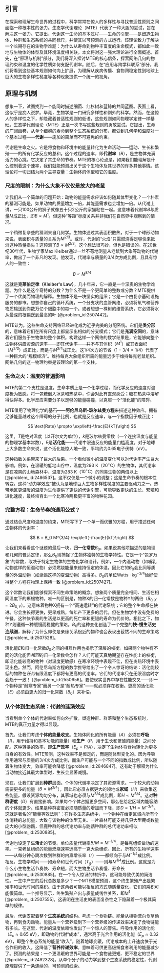 ## 引言
在探索和理解生命世界的过程中，科学常常在惊人的多样性与寻找普适性原则之间面临一种根本性的张力。生态学代谢理论（MTE）代表了一种大胆的尝试，旨在解决这一张力。它提出，代谢这一生命的基本过程——生命的引擎——是塑造生物体、种群和生态系统的共同标尺，并使其以可预测的方式运行。该理论致力于解决一个长期存在的生物学难题：为什么从寿命到物种丰富度的生命模式，都如此一致地与生物体的体型及其环境温度相关联。本文将对这一强大理论进行全面概述。首先，在“原理与机制”部分，我们将深入探讨MTE的核心信条，探索网络几何的物理约束和温度的化学性质如何支配代谢率。随后，在“应用与跨学科联系”部分，我们将看到这些基本规则如何向上扩展，为理解从疾病传播、食物网稳定性到地球上巨大的生物多样性梯度等各种现象提供一个统一的视角。

## 原理与机制

想象一下，试图找到一个能同时描述细菌、红杉树和蓝鲸的共同蓝图。表面上看，这似乎是痴人说梦。毕竟，生物学是一门研究多样性和例外的科学。然而，在这惊人的多样性之下，却隐藏着普适性规则的低语，这些规则如同物理学定律一样基础。生态学代谢理论（MTE）正是一次书写这些规则的勇敢尝试。它提出，生命的广阔画卷，从单个细胞的寿命到整个生态系统的分布，都受到几何学和温度对一个基本过程——**代谢**——施加的简单而不可避免的约束。

代谢是生命之火。它是将食物和环境中的能量转化为生命活动——运动、生长和繁殖——的所有化学反应的总和。这个过程的速率，即**代谢率**（$B$），是生物体充满活力的心跳。它决定了其生命的节奏。MTE的核心论点是，如果我们能理解是什么控制着这个速率，我们就能预测出关于这个生物体及其世界的许多其他事情。该理论将一切归结为两个主导变量：生物体的体型和它的温度。

### 尺度的限制：为什么大象不仅仅是放大的老鼠

让我们从一个简单的问题开始：动物的能量需求应该如何随其体型变化？一个朴素的猜测可能是，如果动物的质量增加一倍，其能量需求也会增加一倍。从代谢上讲，一只100公斤的狮子就像五十只2公斤的家猫粘在一起。这意味着代谢率$B$与质量$M$成正比，即$B \propto M^1$。但这种“等距”标度关系并非我们在自然界中观察到的情况。

一个稍微复杂些的猜测来自几何学。生物体通过其表面积散热，对于一个球形动物来说，表面积与质量的关系为$M^{2/3}$。或许，代谢的“火焰”只需燃烧得足够快来抵消这种热量损失？这预测了$B \propto M^{2/3}$。这个想法很巧妙，但也是错误的。在20世纪30年代，生物学家Max Kleiber通过一丝不苟地测量从老鼠到大象等动物的代谢率，做出了一个非凡的发现。他发现，代谢率与质量的3/4次方成比例，且具有惊人的一致性：

$$ B \propto M^{3/4} $$

这就是**克莱伯定律（Kleiber's Law）**，几十年来，它一直是一个深奥的生物学难题。为什么是这个奇特的分数？为什么不是一个更简单的整数或分数？MTE提供了一个优美而物理的解释。生物体不是一块坚实的组织；它是一个由复杂基础设施服务的都市。想想你自己的循环系统，一个分支状的血管网络，必须将氧气和营养物质输送到你数万亿个细胞中的每一个。或者想想一棵树的维管系统，它必须将水从最深的根输送到最高的叶 [@problem_id:2507442]。

MTE认为，这些生命支持网络已经进化成为近乎完美的分配系统。它们是**类分形**的，意味着它们在所有尺度上都显示出相似的分支模式；它们是**充满空间**的，意味着它们服务于生物体的整个体积。构建这样一个网络的数学结果是，它能够向整个生物体供应资源的速率——即其代谢率——并不与其体积（$M^1$）或其表面积（$M^{2/3}$）成正比，而是与$M^{3/4}$成正比。这1/4次方的节省（$1 - 3/4 = 1/4$）代表了一种巨大的“规模经济”。维持每克大象组织所需的能量远少于维持每克老鼠组织。网络几何的这一物理约束是该理论的第一个支柱。

### 生命之火：温度的普遍影响

MTE的第二个支柱是温度。生命本质上是一个化学过程，而化学反应的速度对温度极为敏感。将一包糖倒入冰茶和热茶中，你会对此有直观感受；糖在热茶中溶解得快得多。化学反应需要分子以足够的能量碰撞，以克服一个“活化能”的障碍。

MTE借用了物理化学的基石——**阿伦尼乌斯-玻尔兹曼方程**来描述这种效应。拥有足够能量越过这个障碍的分子比例，也就是反应速率，与一个指数因子成正比：

$$ \text{Rate} \propto \exp\left(-\frac{E}{kT}\right) $$

这里，$T$是绝对温度（以开尔文为单位），$k$是玻尔兹曼常数（一个连接温度与能量的物理学基本常数），$E$是**活化能**——代谢中限速反应的能量门槛高度。对于地球上大多数生命来说，这个活化能惊人地一致，平均约为$0.65$电子伏特（$eV$）。

这种指数关系带来了巨大的后果。一个看似微小的温度变化可以对代谢率产生巨大影响。例如，在温暖的低地山谷中，温度为$293 \text{ K}$（$20^{\circ}\text{C}$）的生物体，其代谢率是在凉爽的山地森林中，温度为$283 \text{ K}$（$10^{\circ}\text{C}$）的同类生物的两倍以上 [@problem_id:2486537]。这不仅仅是一个微小的调整；这是生命节奏的根本性转变。这种“动力学效应”被认为是地球巨大生物多样性梯度的主要驱动力之一。热带地区更温暖的温度为生命提供了更快的代谢引擎，可能导致更快的生长、繁殖和进化速度，最终培育出一个比寒冷两极更丰富的物种花园。

### 完整方程：生命节奏的通用公式？

通过结合尺度和温度的约束，MTE写下了一个单一而优雅的方程，用于描述任何生物体的代谢率：

$$ B = B_0 M^{3/4} \exp\left(-\frac{E}{kT}\right) $$

让我们来看看这个谜题的最后一块，**归一化常数**$B_0$。如果说其他项描述的是物理和几何的普适定律，那么$B_0$则捕捉了生物体独特的生物学特性。它是一个“包罗万象”的常数，取决于特定生物体的生物化学和设计。例如，一个内温动物（如哺乳动物这样的恒温动物）必须燃烧能量来维持恒定的体温，因此它的$B_0$会比同等质量的外温动物（如蜥蜴这样的变温动物）高得多。$B_0$的单位$\text{Watts} \cdot \text{kg}^{-3/4}$恰好使得整个方程在物理上保持一致 [@problem_id:2507427]。

这个常数让我们能够探索不同生命策略的概念。想象两个质量完全相同、生活在相同温度下的蜥蜴物种。唯一的区别是，物种X的归一化常数是物种Y的两倍（$B_{0,X} = 2B_{0,Y}$）。这意味着物种X拥有一个“高速运转”的代谢系统；它的整个生命都在快进。它会生长得更快，更早成熟，每年产下更多的后代。但在生物学中没有免费的午餐。这种快节奏的生活是以更高的死亡率和更短的寿命为代价的。相比之下，物种Y则遵循一种缓慢而稳健的策略。$B_0$的这种变化创造了一个完整的**快-慢生活史连续谱**，解释了为什么即使是亲缘关系很近的物种也会表现出截然不同的生命策略 [@problem_id:2507528]。

活化能$E$和归一化常数$B_0$之间的相互作用也揭示了深层的权衡。如果两个物种有不同的活化能但*相同*的归一化常数会怎样？人们可能天真地期望存在性能上的权衡，即活化能较高的物种（对温度更敏感）在寒冷环境中表现不佳，但在炎热环境中表现出色。然而，阿伦尼乌斯方程的数学推导给出了一个令人惊讶的结论：活化能较低的物种在*任何*有限温度下都将有更高的代谢率。它们的代谢率只在无限温度时才会趋于一致！ [@problem_id:2550656]。要使现实世界中存在性能交叉——即一个物种是“耐寒专家”而另一个是“耐热专家”——就必须存在权衡。更高的活化能（$E$）必须由更大的归一化常数（$B_0$）来补偿。

### 从个体到生态系统：代谢的涟漪效应

当看到单个个体的代谢率如何向外扩散，塑造种群、群落和整个生态系统时，MTE的真正力量才得以显现。

首先，让我们考虑**个体的能量收支**。生物体同化的所有能量（$A$）必须在**呼吸**（$R$，用于维持和基本功能的能量）和**生产**（$P$，用于生长和繁殖的能量）之间分配。这种转换的效率，即**生产效率**（$E_p = P/A$），决定了生物体将食物转化为更多自身的有效性。MTE预测，这种效率不是恒定的，而是随体型变化的。因为呼吸作用通常与质量的$3/4$次方成比例，而生产可能与一个不同的指数成比例，所以随着生物体变大，效率可能会降低 [@problem_id:2846847]。这有助于解释为什么当动物接近其最大体型时，生长会显著减慢。

现在，让我们扩展到**种群**层面。个体的代谢率决定了其资源需求。一个较大的动物需要更多的能量（$B \propto M^{3/4}$），因此它必须占据更大的领地或**家域**（$H$）来收集这些能量。假设资源均匀分布，其家域也必须与$M^{3/4}$成比例，即$H \propto M^{3/4}$。这对**种群密度**（$D$）有直接影响。如果每个个体占据更多空间，那么在给定区域内能容纳的个体就更少。结果是种群密度必须随质量的增加而下降，即$D \propto 1/H \propto M^{-3/4}$。这就是著名的“能量等效法则”：在许多生态系统中，一个物种在给定区域内所有个体消耗的总能量，大致与该物种的体型无关。一片森林可能支持几只大型鹿或数量庞大的小型鼩鼱，但鹿种群的总代谢功率与鼩鼱种群的总代谢功率相似 [@problem_id:2530885]。

代谢也设定了**生活史**的节奏。单位质量代谢率$B/M \propto M^{-1/4}$，是每克组织做功的速率。一克老鼠组织的能量燃烧速率远高于一克大象组织。因此，所有的生物学速率——从每分钟心跳次数到种群的内禀增长率（$r$）——都倾向于与$M^{-1/4}$成比例。相反，生物学时间——如寿命和世代时间（$T_g$）——则与$M^{1/4}$成比例。这就是为什么小生物生活节奏快、寿命短，而大生物生活节奏慢、寿命长 [@problem_id:2530885]。在一个令人惊讶的转折中，这可能导致优美的简洁性。一生中产生的后代总数是多少？一个MTE模型预测，这个终生繁殖产出是繁殖率和世代时间的乘积。由于这两者可能以相反的方式随质量变化，它们的乘积可能很简单。一个推导显示，终生繁殖产出与质量成线性关系，即$M^1$ [@problem_id:2507555]，这表明在生活史的表面复杂性之下隐藏着一个极其简单的规律。

最后，代谢支配着整个**生态系统**的结构。考虑一个食物链。能量从植物流向食草动物，再到食肉动物。能量从一个营养级到下一个营养级的传递效率决定了食物链能有多长。在这里，代谢的温度依赖性发出了一个惊人的警告。呼吸作用的活化能（$E_c \approx 0.65\text{ eV}$），即动物的代谢“成本”，通常高于光合作用的活化能（$E_p \approx 0.32\text{ eV}$），即整个生态系统的能量“收入”。随着地球变暖，代谢成本的上升速度快于光合作用的收入。这降低了**营养传递效率**，意味着可供更高级捕食者利用的能量减少了。预测的结果是：一个更温暖的世界可能是一个食物链更短、更不稳定的世界 [@problem_id:2492328]。从单个分子的动力学到整个生态系统的稳定性，代谢原理提供了一条连续的、可预测的线索。

